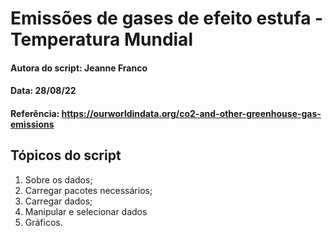 # Emissões de gases de efeito estufa - Temperatura Mundial

#### Autora do script: Jeanne Franco
#### Data: 28/08/22
#### Referência: https://ourworldindata.org/co2-and-other-greenhouse-gas-emissions

## Tópicos do script

1. Sobre os dados;
2. Carregar pacotes necessários;
3. Carregar dados;
4. Manipular e selecionar dados
5. Gráficos.
